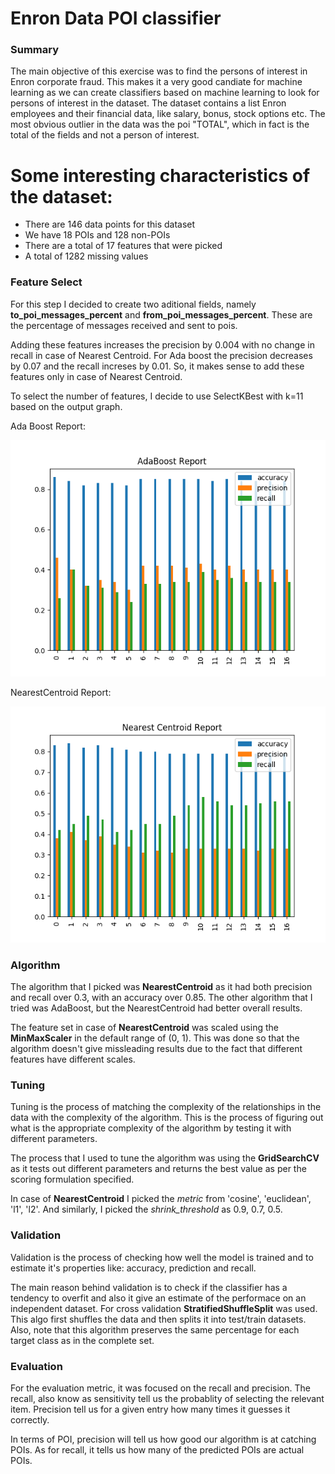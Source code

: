 # Enron Data POI classifier

### Summary

The main objective of this exercise was to find the persons of interest in Enron corporate fraud. This makes it a very good candiate for machine learning as we can create classifiers based on machine learning to look for persons of interest in the dataset. The dataset contains a list Enron employees and their financial data, like salary, bonus, stock options etc. The most obvious outlier in the data was the poi "TOTAL", which in fact is the total of the fields and not a person of interest.

# Some interesting characteristics of the dataset:
* There are 146 data points for this dataset
* We have 18  POIs and 128 non-POIs
* There are a total of 17 features that were picked
* A total of 1282 missing values

### Feature Select

For this step I decided to create two aditional fields, namely **to_poi_messages_percent** and **from_poi_messages_percent**. These are the percentage of messages received and sent to pois.

Adding these features increases the precision by 0.004 with no change in recall in case of Nearest Centroid. For Ada boost the precision decreases by 0.07 and the recall increses by 0.01. So, it makes sense to add these features only in case of Nearest Centroid.

To select the number of features, I decide to use SelectKBest with k=11 based on the output graph.

Ada Boost Report:

![ada boost report](adc_report.png)

NearestCentroid Report:

![nearest centroid report](nc_report.png)

### Algorithm 

The algorithm that I picked was **NearestCentroid** as it had both precision and recall over 0.3, with an accuracy over 0.85. The other algorithm that I tried was AdaBoost, but the NearestCentroid had better overall results.

The feature set in case of **NearestCentroid** was scaled using the **MinMaxScaler** in the default range of (0, 1). This was done so that the algorithm doesn't give missleading results due to the fact that different features have different scales.

### Tuning

Tuning is the process of matching the complexity of the relationships in the data with the complexity of the algorithm. This is the process of figuring out what is the appropriate complexity of the algorithm by testing it with different parameters.

The process that I used to tune the algorithm was using the **GridSearchCV** as it tests out different parameters and returns the best value as per the scoring formulation specified.

In case of **NearestCentroid** I picked the *metric* from 'cosine', 'euclidean', 'l1', 'l2'. And similarly, I picked the *shrink_threshold* as 0.9, 0.7, 0.5.

### Validation

Validation is the process of checking how well the model is trained and to estimate it's properties like: accuracy, prediction and recall.

The main reason behind validation is to check if the classifier has a tendency to overfit and also it give an estimate of the performace on an independent dataset. For cross validation **StratifiedShuffleSplit** was used. This algo first shuffles the data and then splits it into test/train datasets. Also, note that this algorithm preserves the same percentage for each target class as in the complete set.

### Evaluation 

For the evaluation metric, it was focused on the recall and precision. The recall, also know as sensitivity tell us the probablity of selecting the relevant item. Precision tell us for a given entry how many times it guesses it correctly.

In terms of POI, precision will tell us how good our algorithm is at catching POIs. As for recall, it tells us how many of the predicted POIs are actual POIs.